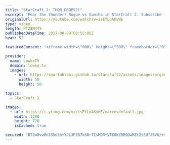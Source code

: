 ```yaml
---
title: "StarCraft 2: THOR DROPS?!"
excerpt: "Fear the thunder! Rogue vs Gumiho in StarCraft 2. Subscribe for more videos: http://lowko.tv/youtube Intense Zerg vs Protoss: https://goo.gl/D6Qj6z  Terran Mech has been going through quite a few changes lately. Gumiho has figured out a way to make it viable against Zerg where it was considered to be"
originalUrl: https://youtube.com/watch?v=isEYLoAKyWE
type: video
length: PT28M44S
publishedDateTime: 2017-08-09T09:55:00Z
heat: 52

featuredContent: "<iframe width=\"800\" height=\"500\" frameborder=\"0\" src=\"https://www.youtube.com/embed/isEYLoAKyWE\" allow=\"accelerometer; autoplay; encrypted-media; gyroscope; picture-in-picture\" allowfullscreen></iframe>"

provider:
  name: LowkoTV
  domain: lowko.tv
  images:
    - url: https://smartableai.github.io/starcraft2/assets/images/organizations/lowko.tv-50x50.jpg
      width: 50
      height: 50

topics:
  - StarCraft 2

images:
  - url: https://i.ytimg.com/vi/isEYLoAKyWE/maxresdefault.jpg
    width: 1280
    height: 720
    isCached: true

secured: "BT2w8vwRn2S5d5h+YJL3PZS7kS8rTIsMDR+VTE0kZRR9DwMZt2tEUTJBVG/+vYElmfkqLZsMVeQbhEEDdkPv+Uz8ciDL5/WkigfsGaCcM07ta1fDMH+A2/7FiCjCNeGVur8OsjG34F+sw6nGkHkAQ9X0s0syMzTtaqdLDKhRjPdb0cHo161qTkvO52zqKr8TnOBZPSwmacw7SJtv4TFIjMkGpscdwUsrPT5r5Jv5kjsLwbLDDv25FU3Y3AEGyFzCM7+aUdA5EeDN4K8h7Bf1bSCq8RBPrx3Yfrfgb+T2dAkC7GxBfy9KiHcIv0JBO6DaQXnAAHETnHP7ufdDrN1CZ6w7FMdMpP+2tiNglE8Mvho0GND26EQdJOpBgfNMCQ+cK8U08b7hB+0jG72rLPAMSR2aiV4MKCFjhzvnDtrhhrsjE436Jj6hhxI240zVFDXq;WlGwYDzNC8m+3epNshO2Rg=="
---
```


